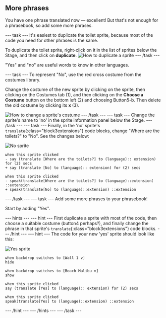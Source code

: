 ## More phrases

You have one phrase translated now — excellent! But that's not enough for a phrasebook, so add some more phrases.

--- task ---
It's easiest to duplicate the toilet sprite, because most of the code you need for other phrases is the same. 

To duplicate the toilet sprite, right-click on it in the list of sprites below the Stage, and then click on **duplicate**.
![How to duplicate a sprite](images/duplicateSprite.png)
--- /task ---

"Yes" and "no" are useful words to know in other languages.

--- task ---
To represent "No", use the red cross costume from the costumes library.

Change the costume of the new sprite by clicking on the sprite, then clicking on the Costumes tab (1), and then clicking on the **Choose a Costume** button on the bottom left (2) and choosing Button5-b. Then delete the old costume by clicking its **x** (3).

![How to change a sprite's costume](images/changeCostume.png)
--- /task ---
--- task ---
Change the sprite's name to 'no' in the sprite information panel below the Stage.
--- /task ---
--- task ---
Finally, in the 'no' sprite's `translate`{:class="block3extensions"} code blocks, change "Where are the toilets?" to "No". See the changes below:

![No sprite](images/noSmall.png)
```blocks3
when this sprite clicked
- say (translate [Where are the toilets?] to (language):: extension) for (2) secs
+ say (translate [No] to (language):: extension) for (2) secs

when this sprite clicked
- speak(translate[Where are the toilets?] to (language)::extension) ::extension
+ speak(translate[No] to (language)::extension) ::extension
```
--- /task ---
--- task --- 
Add some more phrases to your phrasebook!

Start by adding "Yes".

--- hints ---
--- hint ---
First duplicate a sprite with most of the code, then choose a suitable costume (button4 perhaps?), and finally change the phrase in that sprite's `translate`{:class="block3extensions"} code blocks.
--- /hint ---
--- hint ---
The code for your new 'yes' sprite should look like this:

![Yes sprite](images/yesSmall.png)
```blocks3
when backdrop switches to [Wall 1 v]
hide

when backdrop switches to [Beach Malibu v]
show

when this sprite clicked
say (translate [Yes] to (language):: extension) for (2) secs

when this sprite clicked
speak(translate[Yes] to (language)::extension) ::extension
```
--- /hint ---
--- /hints ---
--- /task ---
